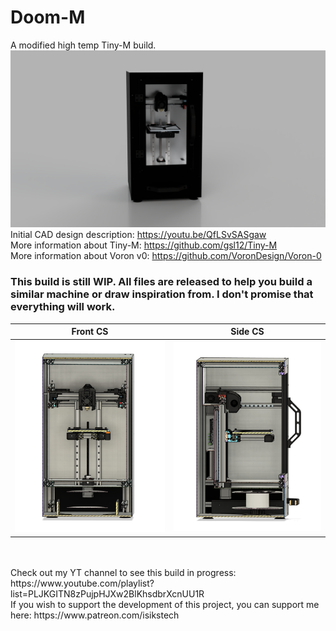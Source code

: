 # Doom-M
A modified high temp Tiny-M build.
<br>![](./DOCS/IMAGES/1.PNG)
<br>Initial CAD design description: https://youtu.be/QfLSvSASgaw
<br>More information about Tiny-M: https://github.com/gsl12/Tiny-M
<br>More information about Voron v0: https://github.com/VoronDesign/Voron-0
<br>
### This build is still WIP. All files are released to help you build a similar machine or draw inspiration from. I don't promise that everything will work.
| Front CS | Side CS |
| --- | --- |
| ![](./DOCS/IMAGES/2.PNG) | ![](./DOCS/IMAGES/3.PNG)|
<br>
<br>Check out my YT channel to see this build in progress: https://www.youtube.com/playlist?list=PLJKGITN8zPujpHJXw2BlKhsdbrXcnUU1R
<br>If you wish to support the development of this project, you can support me here: https://www.patreon.com/isikstech